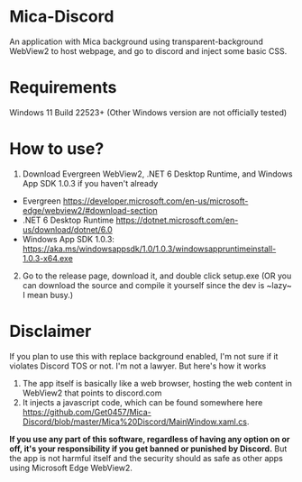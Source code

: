 # Mica-Discord

An application with Mica background using transparent-background WebView2 to host webpage, and go to discord and inject some basic CSS.

# Requirements
Windows 11 Build 22523+ (Other Windows version are not officially tested)

# How to use?
1. Download Evergreen WebView2, .NET 6 Desktop Runtime, and Windows App SDK 1.0.3 if you haven't already
- Evergreen https://developer.microsoft.com/en-us/microsoft-edge/webview2/#download-section
- .NET 6 Desktop Runtime https://dotnet.microsoft.com/en-us/download/dotnet/6.0
- Windows App SDK 1.0.3: https://aka.ms/windowsappsdk/1.0/1.0.3/windowsappruntimeinstall-1.0.3-x64.exe
2. Go to the release page, download it, and double click setup.exe (OR you can download the source and compile it yourself since the dev is ~lazy~ I mean busy.)

# Disclaimer
If you plan to use this with replace background enabled, I'm not sure if it violates Discord TOS or not. I'm not a lawyer. But here's how it works
1. The app itself is basically like a web browser, hosting the web content in WebView2 that points to discord.com
2. It injects a javascript code, which can be found somewhere here https://github.com/Get0457/Mica-Discord/blob/master/Mica%20Discord/MainWindow.xaml.cs.

**If you use any part of this software, regardless of having any option on or off, it's your responsibility if you get banned or punished by Discord.** But the app is not harmful itself and the security should as safe as other apps using Microsoft Edge WebView2.
